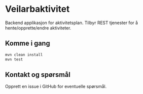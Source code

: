 # Veilarbaktivitet
Backend applikasjon for aktivitetsplan. Tilbyr REST tjenester for å hente/opprette/endre aktiviteter.

## Komme i gang

```sh
mvn clean install
mvn test
```

## Kontakt og spørsmål

Opprett en issue i GitHub for eventuelle spørsmål.

